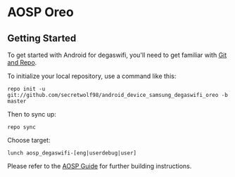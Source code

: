 AOSP Oreo
=========

Getting Started
---------------

To get started with Android for degaswifi, you'll need to get
familiar with [Git and Repo](http://source.android.com/source/using-repo.html).

To initialize your local repository, use a command like this:

    repo init -u git://github.com/secretwolf98/android_device_samsung_degaswifi_oreo -b master

Then to sync up:

    repo sync

Choose target:

    lunch aosp_degaswifi-[eng|userdebug|user]

Please refer to the [AOSP Guide](https://source.android.com/source/building.html) for further building instructions.
